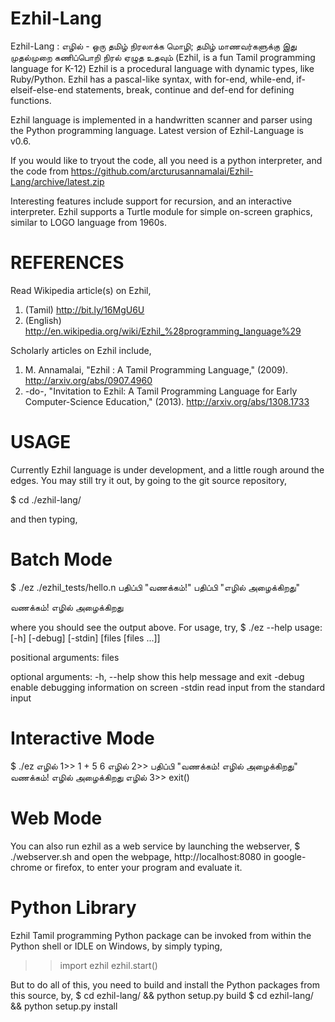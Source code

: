 Ezhil-Lang
==========

Ezhil-Lang : எழில் - ஒரு தமிழ் நிரலாக்க மொழி; தமிழ் மாணவர்களுக்கு இது முதல்முறை கணிப்பொறி நிரல் ஏழுத உதவும் (Ezhil, is a fun Tamil programming language for K-12)
Ezhil is a procedural language with dynamic types,
like Ruby/Python. Ezhil has a pascal-like syntax,
with for-end, while-end, if-elseif-else-end statements,
break, continue and def-end for defining functions.

Ezhil language is implemented in a handwritten scanner
and parser using the Python programming language. Latest version of Ezhil-Language is v0.6.

If you would like to tryout the code, all you need
is a python interpreter, and the code from 
https://github.com/arcturusannamalai/Ezhil-Lang/archive/latest.zip

Interesting features include support for recursion,
and an interactive interpreter. Ezhil supports a Turtle module
for simple on-screen graphics, similar to LOGO language from 1960s.

REFERENCES
==========
Read Wikipedia article(s) on Ezhil,
1. (Tamil) http://bit.ly/16MgU6U
2. (English) http://en.wikipedia.org/wiki/Ezhil_%28programming_language%29

Scholarly articles on Ezhil include,
1. M. Annamalai, "Ezhil : A Tamil Programming Language," (2009). http://arxiv.org/abs/0907.4960
2. -do-, "Invitation to Ezhil: A Tamil Programming Language for Early Computer-Science Education," (2013). http://arxiv.org/abs/1308.1733


USAGE
=====

Currently Ezhil language is under development, and a little rough around the
edges. You may still try it out, by going to the git source repository,

$ cd ./ezhil-lang/

and then typing, 

Batch Mode
==========
$ ./ez ./ezhil_tests/hello.n 
பதிப்பி "வணக்கம்!"
பதிப்பி "எழில் அழைக்கிறது"

வணக்கம்!
எழில் அழைக்கிறது

where you should see the output above. For usage, try,
$ ./ez --help
usage:  [-h] [-debug] [-stdin] [files [files ...]]

positional arguments:
  files

optional arguments:
  -h, --help  show this help message and exit
  -debug      enable debugging information on screen
  -stdin      read input from the standard input

Interactive Mode
================
$ ./ez
எழில் 1>> 1 + 5
6
எழில் 2>> பதிப்பி "வணக்கம்! எழில் அழைக்கிறது"
வணக்கம்! எழில் அழைக்கிறது
எழில் 3>> exit()

Web Mode
========
You can also run ezhil as a web service by launching the webserver,
$ ./webserver.sh
and open the webpage, http://localhost:8080 in google-chrome or firefox,
to enter your program and evaluate it.

Python Library
==============
Ezhil Tamil programming Python package can be invoked from within the Python shell or IDLE on Windows, by simply typing,

>> import ezhil
>> ezhil.start()

But to do all of this, you need to build and install the Python packages from this source, by,
$ cd ezhil-lang/ && python setup.py build
$ cd ezhil-lang/ && python setup.py install

